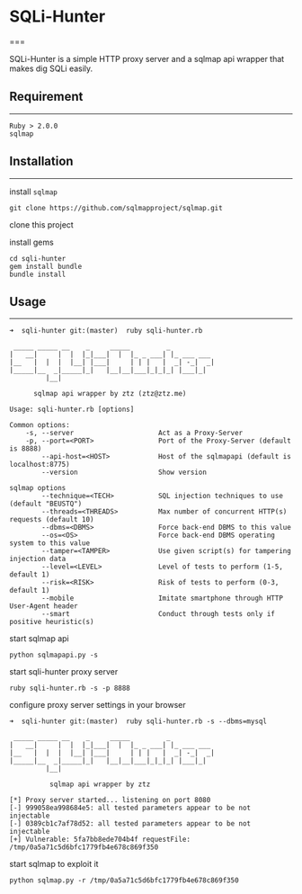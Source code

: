 # SQLi-Hunter
===

SQLi-Hunter is a simple HTTP proxy server and a sqlmap api wrapper that makes dig SQLi easily.

## Requirement
---

```
Ruby > 2.0.0
sqlmap
```

## Installation
---

install `sqlmap`

```
git clone https://github.com/sqlmapproject/sqlmap.git
```

clone this project

install gems

```
cd sqli-hunter
gem install bundle
bundle install
```

## Usage
---

```
➜  sqli-hunter git:(master)  ruby sqli-hunter.rb

 _____ _____ __    _     _____         _
|   __|     |  |  |_|___|  |  |_ _ ___| |_ ___ ___
|__   |  |  |  |__| |___|     | | |   |  _| -_|  _|
|_____|__  _|_____|_|   |__|__|___|_|_|_| |___|_|
         |__|

      sqlmap api wrapper by ztz (ztz@ztz.me)

Usage: sqli-hunter.rb [options]

Common options:
    -s, --server                     Act as a Proxy-Server
    -p, --port=<PORT>                Port of the Proxy-Server (default is 8888)
        --api-host=<HOST>            Host of the sqlmapapi (default is localhost:8775)
        --version                    Show version

sqlmap options
        --technique=<TECH>           SQL injection techniques to use (default "BEUSTQ")
        --threads=<THREADS>          Max number of concurrent HTTP(s) requests (default 10)
        --dbms=<DBMS>                Force back-end DBMS to this value
        --os=<OS>                    Force back-end DBMS operating system to this value
        --tamper=<TAMPER>            Use given script(s) for tampering injection data
        --level=<LEVEL>              Level of tests to perform (1-5, default 1)
        --risk=<RISK>                Risk of tests to perform (0-3, default 1)
        --mobile                     Imitate smartphone through HTTP User-Agent header
        --smart                      Conduct through tests only if positive heuristic(s)
```

start sqlmap api

```
python sqlmapapi.py -s
```

start sqli-hunter proxy server

```
ruby sqli-hunter.rb -s -p 8888
```

configure proxy server settings in your browser

```
➜  sqli-hunter git:(master)  ruby sqli-hunter.rb -s --dbms=mysql

 _____ _____ __    _     _____         _
|   __|     |  |  |_|___|  |  |_ _ ___| |_ ___ ___
|__   |  |  |  |__| |___|     | | |   |  _| -_|  _|
|_____|__  _|_____|_|   |__|__|___|_|_|_| |___|_|
         |__|

          sqlmap api wrapper by ztz

[*] Proxy server started... listening on port 8080
[-] 999058ea998684e5: all tested parameters appear to be not injectable
[-] 0389cb1c7af78d52: all tested parameters appear to be not injectable
[+] Vulnerable: 5fa7bb8ede704b4f requestFile: /tmp/0a5a71c5d6bfc1779fb4e678c869f350
```

start sqlmap to exploit it

```
python sqlmap.py -r /tmp/0a5a71c5d6bfc1779fb4e678c869f350
```
